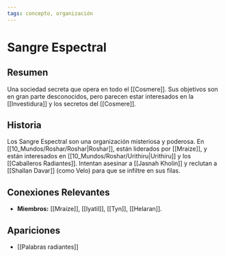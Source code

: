 ```yaml
---
tags: concepto, organización
---
```


# Sangre Espectral

## Resumen
Una sociedad secreta que opera en todo el [[Cosmere]]. Sus objetivos son en gran parte desconocidos, pero parecen estar interesados en la [[Investidura]] y los secretos del [[Cosmere]].

## Historia
Los Sangre Espectral son una organización misteriosa y poderosa. En [[10_Mundos/Roshar/Roshar|Roshar]], están liderados por [[Mraize]], y están interesados en [[10_Mundos/Roshar/Urithiru|Urithiru]] y los [[Caballeros Radiantes]]. Intentan asesinar a [[Jasnah Kholin]] y reclutan a [[Shallan Davar]] (como Velo) para que se infiltre en sus filas.

## Conexiones Relevantes
* **Miembros:** [[Mraize]], [[Iyatil]], [[Tyn]], [[Helaran]].

## Apariciones
* [[Palabras radiantes]]
